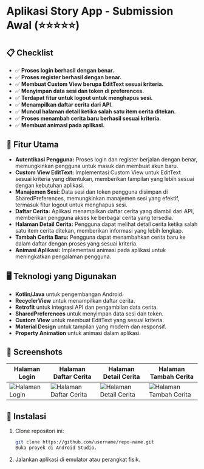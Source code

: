 # Aplikasi Story App - Submission Awal (⭐⭐⭐⭐⭐)

## 📋 Checklist

- ✅ **Proses login berhasil dengan benar.**
- ✅ **Proses register berhasil dengan benar.**
- ✅ **Membuat Custom View berupa EditText sesuai kriteria.**
- ✅ **Menyimpan data sesi dan token di preferences.**
- ✅ **Terdapat fitur untuk logout untuk menghapus sesi.**
- ✅ **Menampilkan daftar cerita dari API.**
- ✅ **Muncul halaman detail ketika salah satu item cerita ditekan.**
- ✅ **Proses menambah cerita baru berhasil sesuai kriteria.**
- ✅ **Membuat animasi pada aplikasi.**

## 🎨 Fitur Utama

- **Autentikasi Pengguna:** Proses login dan register berjalan dengan benar, memungkinkan pengguna untuk masuk dan membuat akun baru.
- **Custom View EditText:** Implementasi Custom View untuk EditText sesuai kriteria yang ditentukan, memberikan tampilan yang lebih sesuai dengan kebutuhan aplikasi.
- **Manajemen Sesi:** Data sesi dan token pengguna disimpan di SharedPreferences, memungkinkan manajemen sesi yang efektif, termasuk fitur logout untuk menghapus sesi.
- **Daftar Cerita:** Aplikasi menampilkan daftar cerita yang diambil dari API, memberikan pengguna akses ke berbagai cerita yang tersedia.
- **Halaman Detail Cerita:** Pengguna dapat melihat detail cerita ketika salah satu item cerita ditekan, memberikan informasi yang lebih lengkap.
- **Tambah Cerita Baru:** Pengguna dapat menambahkan cerita baru ke dalam daftar dengan proses yang sesuai kriteria.
- **Animasi Aplikasi:** Implementasi animasi pada aplikasi untuk meningkatkan pengalaman pengguna.

## 🖥️ Teknologi yang Digunakan

- **Kotlin/Java** untuk pengembangan Android.
- **RecyclerView** untuk menampilkan daftar cerita.
- **Retrofit** untuk integrasi API dan pengambilan data cerita.
- **SharedPreferences** untuk menyimpan data sesi dan token.
- **Custom View** untuk membuat EditText yang sesuai kriteria.
- **Material Design** untuk tampilan yang modern dan responsif.
- **Property Animation** untuk animasi dalam aplikasi.

## 📸 Screenshots

| Halaman Login | Halaman Daftar Cerita | Halaman Detail Cerita | Halaman Tambah Cerita |
|---------------|-----------------------|-----------------------|-----------------------|
| ![Halaman Login](https://github.com/user-attachments/assets/6a952397-0aed-4db6-ada4-8e420095c0f9) | ![Halaman Daftar Cerita](https://github.com/user-attachments/assets/be8802e1-4ac9-4cf8-ab21-05b6385a0d3d) | ![Halaman Detail Cerita](https://github.com/user-attachments/assets/94bf17a3-1653-4169-b7e9-024caa6eec8b) | ![Halaman Tambah Cerita](https://github.com/user-attachments/assets/64311955-cd3c-4189-bcaa-d0da9e767ad8)|

## 🚀 Instalasi

1. Clone repositori ini:

   ```bash
   git clone https://github.com/username/repo-name.git
   Buka proyek di Android Studio.
   
2. Jalankan aplikasi di emulator atau perangkat fisik.
